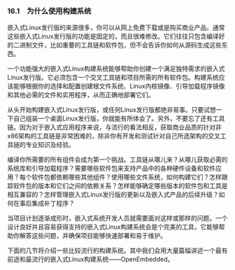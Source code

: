 ### 16.1　为什么使用构建系统

嵌入式Linux发行版的来源很多，你可以从网上免费下载或是购买商业产品。通常这些嵌入式Linux发行版的功能是固定的，而且很难修改。它们往往只包含编译好的二进制文件，比如重要的工具链和软件包，但不会告诉你如何从源码生成这些东西。

一个功能强大的嵌入式Linux构建系统能够帮助你创建一个满足独特需求的嵌入式Linux发行版。它必须包含一个交叉工具链和项目所需的所有软件包。构建系统应该能够根据你的选择和配置创建根文件系统、Linux内核镜像、引导加载程序镜像和其他必需的文件和实用程序，从而正确地部署它们。

从头开始构建嵌入式Linux发行版，或任何Linux发行版都绝非易事。只要试想一下自己组装一个桌面Linux发行版，你就能有所体会了。另外，不要忘了还有工具链。因为对于嵌入式应用程序来说，与流行的看法相反，获取商业品质的针对非x86架构的工具链是非常困难的，除非你有开发和测试针对自己所选架构的交叉工具链的专业知识及经验。

编译你所需要的所有组件会成为第一个挑战。工具链从哪儿来？从哪儿获取必需的系统库和引导加载程序？需要哪些软件包来支持产品中的各种硬件设备和软件应用？每个软件包都依赖哪些其他组件？使用哪些文件系统，如何构建它们？怎样跟踪软件包的版本和它们之间的依赖关系？怎样能够确定哪些版本的软件包和工具是相互兼容的？怎样管理嵌入式Linux发行版的更新以及嵌入式产品的后续升级？如何在事后集成补丁程序？

当项目计划逐渐成形时，嵌入式系统开发人员就需要面对这样或那样的问题。一个设计良好并且容易获得支持的嵌入式Linux构建系统会是个完美的工具，它能够帮助你解答这些问题，并确保项目能够快速部署和易于维护。

下面的几节将介绍一些比较流行的构建系统。其中我们会用大量篇幅讲述一个最有前途和最流行的嵌入式Linux构建系统——OpenEmbedded。

